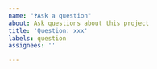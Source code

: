 ```yaml
---
name: "❓Ask a question"
about: Ask questions about this project
title: 'Question: xxx'
labels: question
assignees: ''

---
```



